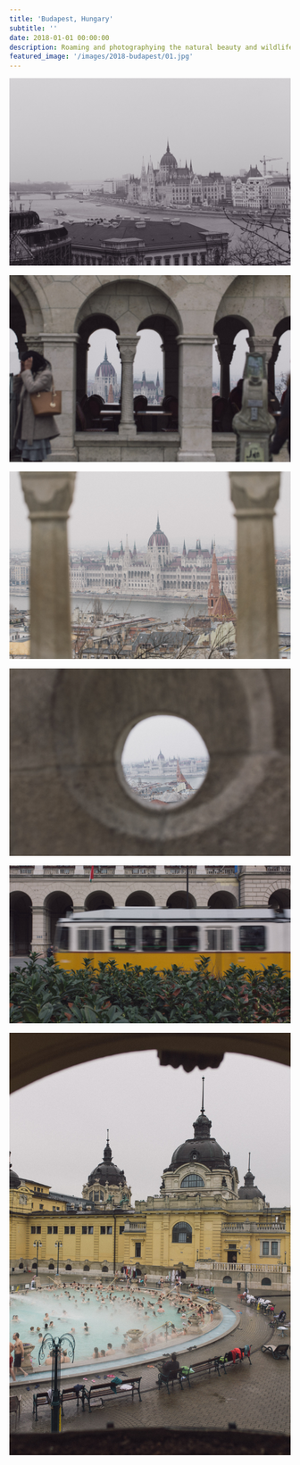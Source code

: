 ```yaml
---
title: 'Budapest, Hungary'
subtitle: ''
date: 2018-01-01 00:00:00
description: Roaming and photographying the natural beauty and wildlife of Budapest Hungary during Easter.
featured_image: '/images/2018-budapest/01.jpg'
---
```


![](/images/2018-budapest/01.jpg)


<!-- > “As a cowboy would say, never approach a bull from the front, a horse from the rear, or a fool from any direction.” -->


![](/images/2018-budapest/02.jpg)  

![](/images/2018-budapest/03.jpg)  

![](/images/2018-budapest/04.jpg)  

![](/images/2018-budapest/05.jpg)

![](/images/2018-budapest/06.jpg)
